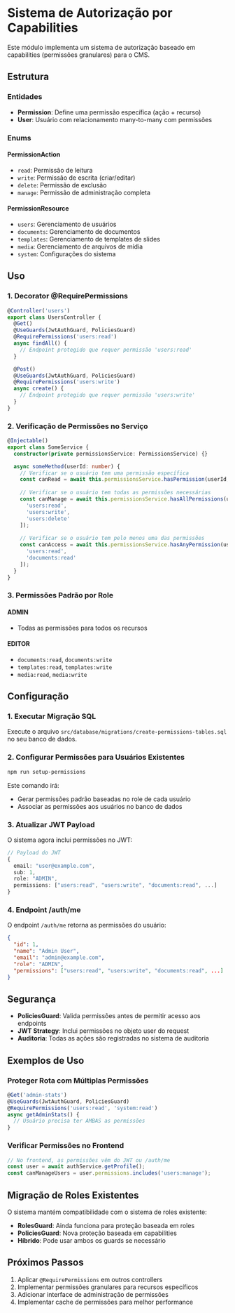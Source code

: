 # Sistema de Autorização por Capabilities

Este módulo implementa um sistema de autorização baseado em capabilities (permissões granulares) para o CMS.

## Estrutura

### Entidades

- **Permission**: Define uma permissão específica (ação + recurso)
- **User**: Usuário com relacionamento many-to-many com permissões

### Enums

#### PermissionAction
- `read`: Permissão de leitura
- `write`: Permissão de escrita (criar/editar)
- `delete`: Permissão de exclusão
- `manage`: Permissão de administração completa

#### PermissionResource
- `users`: Gerenciamento de usuários
- `documents`: Gerenciamento de documentos
- `templates`: Gerenciamento de templates de slides
- `media`: Gerenciamento de arquivos de mídia
- `system`: Configurações do sistema

## Uso

### 1. Decorator @RequirePermissions

```typescript
@Controller('users')
export class UsersController {
  @Get()
  @UseGuards(JwtAuthGuard, PoliciesGuard)
  @RequirePermissions('users:read')
  async findAll() {
    // Endpoint protegido que requer permissão 'users:read'
  }

  @Post()
  @UseGuards(JwtAuthGuard, PoliciesGuard)
  @RequirePermissions('users:write')
  async create() {
    // Endpoint protegido que requer permissão 'users:write'
  }
}
```

### 2. Verificação de Permissões no Serviço

```typescript
@Injectable()
export class SomeService {
  constructor(private permissionsService: PermissionsService) {}

  async someMethod(userId: number) {
    // Verificar se o usuário tem uma permissão específica
    const canRead = await this.permissionsService.hasPermission(userId, 'users:read');
    
    // Verificar se o usuário tem todas as permissões necessárias
    const canManage = await this.permissionsService.hasAllPermissions(userId, [
      'users:read',
      'users:write',
      'users:delete'
    ]);
    
    // Verificar se o usuário tem pelo menos uma das permissões
    const canAccess = await this.permissionsService.hasAnyPermission(userId, [
      'users:read',
      'documents:read'
    ]);
  }
}
```

### 3. Permissões Padrão por Role

#### ADMIN
- Todas as permissões para todos os recursos

#### EDITOR
- `documents:read`, `documents:write`
- `templates:read`, `templates:write`
- `media:read`, `media:write`

## Configuração

### 1. Executar Migração SQL

Execute o arquivo `src/database/migrations/create-permissions-tables.sql` no seu banco de dados.

### 2. Configurar Permissões para Usuários Existentes

```bash
npm run setup-permissions
```

Este comando irá:
- Gerar permissões padrão baseadas no role de cada usuário
- Associar as permissões aos usuários no banco de dados

### 3. Atualizar JWT Payload

O sistema agora inclui permissões no JWT:

```typescript
// Payload do JWT
{
  email: "user@example.com",
  sub: 1,
  role: "ADMIN",
  permissions: ["users:read", "users:write", "documents:read", ...]
}
```

### 4. Endpoint /auth/me

O endpoint `/auth/me` retorna as permissões do usuário:

```json
{
  "id": 1,
  "name": "Admin User",
  "email": "admin@example.com",
  "role": "ADMIN",
  "permissions": ["users:read", "users:write", "documents:read", ...]
}
```

## Segurança

- **PoliciesGuard**: Valida permissões antes de permitir acesso aos endpoints
- **JWT Strategy**: Inclui permissões no objeto user do request
- **Auditoria**: Todas as ações são registradas no sistema de auditoria

## Exemplos de Uso

### Proteger Rota com Múltiplas Permissões

```typescript
@Get('admin-stats')
@UseGuards(JwtAuthGuard, PoliciesGuard)
@RequirePermissions('users:read', 'system:read')
async getAdminStats() {
  // Usuário precisa ter AMBAS as permissões
}
```

### Verificar Permissões no Frontend

```typescript
// No frontend, as permissões vêm do JWT ou /auth/me
const user = await authService.getProfile();
const canManageUsers = user.permissions.includes('users:manage');
```

## Migração de Roles Existentes

O sistema mantém compatibilidade com o sistema de roles existente:

- **RolesGuard**: Ainda funciona para proteção baseada em roles
- **PoliciesGuard**: Nova proteção baseada em capabilities
- **Híbrido**: Pode usar ambos os guards se necessário

## Próximos Passos

1. Aplicar `@RequirePermissions` em outros controllers
2. Implementar permissões granulares para recursos específicos
3. Adicionar interface de administração de permissões
4. Implementar cache de permissões para melhor performance
